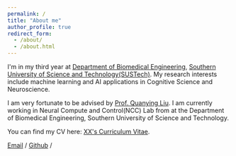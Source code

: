 ```yaml
---
permalink: /
title: "About me"
author_profile: true
redirect_form:
  - /about/
  - /about.html
---
```


I'm in my third year at [Department of Biomedical Engineering](https://bme.sustech.edu.cn/), [Southern University of Science and Technology(SUSTech)](https://www.sustech.edu.cn/). My research interests include machine learning and AI applications in Cognitive Science and Neuroscience.

I am very fortunate to be advised by [Prof. Quanying Liu](https://scholar.google.ch/citations?user=UpP9hJ8AAAAJ&hl=en). I am currently working in Neural Compute and Control(NCC) Lab from at the Department of Biomedical Engineering, Southern University of Science and Technology.

You can find my CV here: [XX's Curriculum Vitae](../assets/Curriculum_Vitae.pdf).

[Email](mailto:12210315@mail.sustech.edu.cn) / [Github](https://github.com/EAterminator) /
